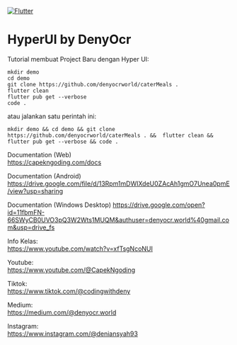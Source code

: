 [![Flutter](https://github.com/denyocrworld/capekngoding/actions/workflows/flutter.yml/badge.svg)](https://github.com/denyocrworld/capekngoding/actions/workflows/flutter.yml)

# HyperUI by DenyOcr

Tutorial membuat Project Baru dengan Hyper UI:
```
mkdir demo
cd demo
git clone https://github.com/denyocrworld/caterMeals .
flutter clean
flutter pub get --verbose
code .
```

atau jalankan satu perintah ini:
```
mkdir demo && cd demo && git clone https://github.com/denyocrworld/caterMeals . &&  flutter clean && flutter pub get --verbose && code .
```

Documentation (Web)<br>
https://capekngoding.com/docs

Documentation (Android)
https://drive.google.com/file/d/13Rpm1mDWIXdeU0ZAcAh1gmO7Unea0pmE/view?usp=sharing

Documentation (Windows Desktop)
https://drive.google.com/open?id=11fbmFN-66SWyCB0UVO3pQ3W2Wts1MUQM&authuser=denyocr.world%40gmail.com&usp=drive_fs

Info Kelas:<br>
https://www.youtube.com/watch?v=xfTsgNcoNUI<br>

Youtube:<br>
https://www.youtube.com/@CapekNgoding<br>

Tiktok:<br>
https://www.tiktok.com/@codingwithdeny<br>

Medium:<br>
https://medium.com/@denyocr.world<br>

Instagram:<br>
https://www.instagram.com/@deniansyah93<br>